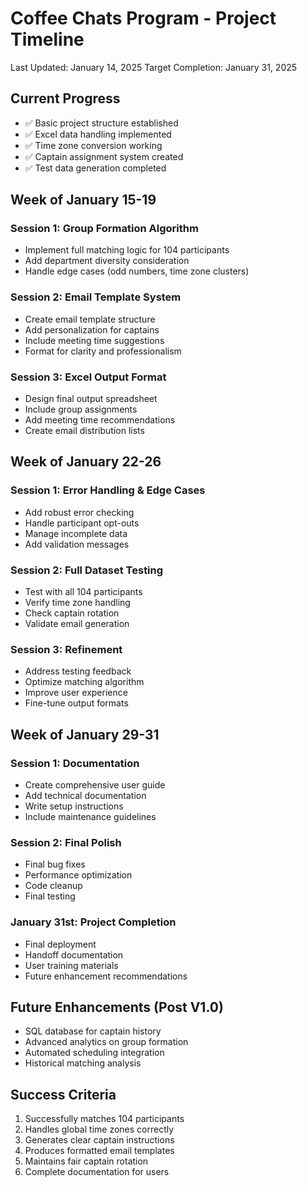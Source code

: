 # Coffee Chats Program - Project Timeline
Last Updated: January 14, 2025
Target Completion: January 31, 2025

## Current Progress
- ✅ Basic project structure established
- ✅ Excel data handling implemented
- ✅ Time zone conversion working
- ✅ Captain assignment system created
- ✅ Test data generation completed

## Week of January 15-19
### Session 1: Group Formation Algorithm
- Implement full matching logic for 104 participants
- Add department diversity consideration
- Handle edge cases (odd numbers, time zone clusters)

### Session 2: Email Template System
- Create email template structure
- Add personalization for captains
- Include meeting time suggestions
- Format for clarity and professionalism

### Session 3: Excel Output Format
- Design final output spreadsheet
- Include group assignments
- Add meeting time recommendations
- Create email distribution lists

## Week of January 22-26
### Session 1: Error Handling & Edge Cases
- Add robust error checking
- Handle participant opt-outs
- Manage incomplete data
- Add validation messages

### Session 2: Full Dataset Testing
- Test with all 104 participants
- Verify time zone handling
- Check captain rotation
- Validate email generation

### Session 3: Refinement
- Address testing feedback
- Optimize matching algorithm
- Improve user experience
- Fine-tune output formats

## Week of January 29-31
### Session 1: Documentation
- Create comprehensive user guide
- Add technical documentation
- Write setup instructions
- Include maintenance guidelines

### Session 2: Final Polish
- Final bug fixes
- Performance optimization
- Code cleanup
- Final testing

### January 31st: Project Completion
- Final deployment
- Handoff documentation
- User training materials
- Future enhancement recommendations

## Future Enhancements (Post V1.0)
- SQL database for captain history
- Advanced analytics on group formation
- Automated scheduling integration
- Historical matching analysis

## Success Criteria
1. Successfully matches 104 participants
2. Handles global time zones correctly
3. Generates clear captain instructions
4. Produces formatted email templates
5. Maintains fair captain rotation
6. Complete documentation for users
